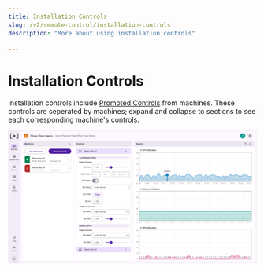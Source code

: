 ```yaml
---
title: Installation Controls
slug: /v2/remote-control/installation-controls
description: "More about using installation controls"

---
```


# Installation Controls

Installation controls include [Promoted Controls](./promoted-controls) from machines. These controls are seperated by machines; expand and collapse to sections to see each corresponding machine's controls. 

![Installation Controls 001](/img/controls/v2-installation-controls-001.png)
